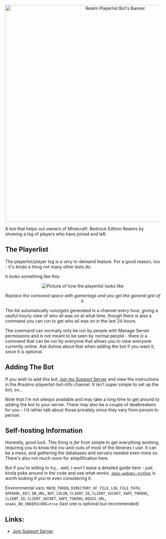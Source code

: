 <p align="center">
  <img src="https://cdn.discordapp.com/attachments/775915758588657664/916464019227947078/RealmsPlayerlistBotBanner.png" alt="Realm Playerlist Bot's Banner" width="700"/>
</p>

A bot that helps out owners of Minecraft: Bedrock Edition Realms by showing a log of players who have joined and left.

## The Playerlist
The playerlist/player log is a *very* in-demand feature. For a good reason, too - it's *kinda* a thing not many other bots do.

It looks something like this:

<p align="center">
  <img src="https://cdn.discordapp.com/attachments/775915758588657664/916460297961766923/Screenshot_2021-12-03_174426.png" alt="Picture of how the playerlist looks like"/>
</p>

<p align="center">
  <i>Replace the censored space with gamertags and you get the general gist of it.</i>
</p>

The list automatically runs/gets generated in a channel every hour, giving a useful hourly view of who all was on at what time, though there *is* also a command you can run to get who all was on in the last 24 hours.

The command can normally only be run by people with Manage Server permissions and is not meant to be seen by normal people - there *is* a command that can be run by everyone that allows you to view everyone currently online. Ask Astrea about that when adding the bot if you want it, since it is optional.

## Adding The Bot

If you wish to add this bot, [join my Support Server](https://discord.gg/NSdetwGjpK) and view the instructions in the #realms-playerlist-bot-info channel. It isn't *super* simple to set up the bot, so...

Note that I'm not *always* available and may take a long time to get around to adding the bot to your server. There *may* also be a couple of dealbreakers for you - I'd rather talk about those privately since they vary from person to person.

## Self-hosting Information

Honestly, *good luck*. This thing is *far* from simple to get everything working, requiring you to know the ins-and-outs of most of the libraries I use. It can be a mess, and gathering the databases and servers needed even more so. There's also not much room for simplification here.

But if you're willing to try... well, I won't leave a detailed guide here - just kinda poke around in the code and see what works. [`xbox-webapi-python`](https://github.com/OpenXbox/xbox-webapi-python) is worth looking if you're even considering it.

Environmental vars: `MAIN_TOKEN`, `DIRECTORY_OF_FILE`, `LOG_FILE_PATH`, `OPENXBL_KEY`, `DB_URL`, `BOT_COLOR`, `CLIENT_ID`, `CLIENT_SECRET`, `XAPI_TOKENS`, `CLIENT_ID`, `CLIENT_SECRET`, `XAPI_TOKENS`, `REDIS_URL`, `onami_NO_UNDERSCORE=true` (last one is optional but recommended)

## Links:

* [Join Support Server](https://discord.gg/NSdetwGjpK)
